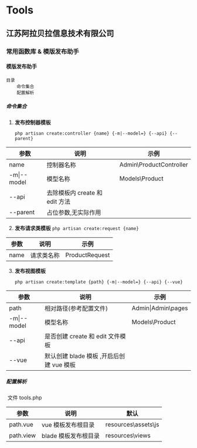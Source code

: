 # Tools

## 江苏阿拉贝拉信息技术有限公司

### 常用函数库 & 模版发布助手



#### 模版发布助手

	目录
		命令集合
		配置解析


##### 命令集合

1. **发布控制器模板**

      `php artisan create:controller {name} {-m|--model=} {--api} {--parent}`

| 参数        | 说明                           | 示例                    |
| ----------- | ------------------------------ | ----------------------- |
| name        | 控制器名称                     | Admin\ProductController |
| -m\|--model | 模型名称                       | Models\Product          |
| --api       | 去除模板内 create 和 edit 方法 |                         |
| --parent    | 占位参数,无实际作用            |                         |

2. **发布请求类模板**
      `php artisan create:request {name}`


| 参数 | 说明       | 示例           |
| ---- | ---------- | -------------- |
| name | 请求类名称 | ProductRequest |

3. **发布视图模板**

      `php artisan create:template {path} {-m|--model=} {--api} {--vue}`


| 参数        | 说明                                     | 示例               |
| ----------- | ---------------------------------------- | ------------------ |
| path        | 相对路径(参考配置文件)                   | Admin\|Admin\pages |
| -m\|--model | 模型名称                                 | Models\Product     |
| --api       | 是否创建 create 和 edit 文件模板         |                    |
| --vue       | 默认创建 blade 模板 ,开启后创建 vue 模板 |                    |

##### 配置解析

​	文件 tools.php

| 参数      | 说明     | 默认                 |
| --------- | -------- | -------------------- |
| path.vue  | vue 模板发布根目录 | resources\assets\js |
| path.view | blade 模板发布根目录 | resources\views     |

